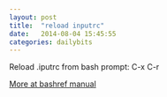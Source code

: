 ```yaml
---
layout: post
title:  "reload inputrc"
date:   2014-08-04 15:45:55
categories: dailybits
---
```

Reload .iputrc from bash prompt: C-x C-r

[More at bashref manual](http://www.gnu.org/software/bash/manual/bashref.html#Miscellaneous-Commands)
